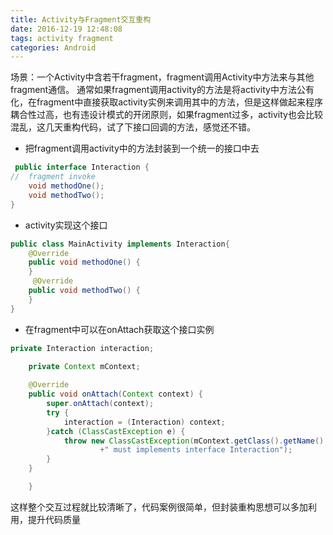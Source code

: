 ```yaml
---
title: Activity与Fragment交互重构
date: 2016-12-19 12:48:08
tags: activity fragment
categories: Android
---
```

场景：一个Activity中含若干fragment，fragment调用Activity中方法来与其他fragment通信。
通常如果fragment调用activity的方法是将activity中方法公有化，在fragment中直接获取activity实例来调用其中的方法，但是这样做起来程序耦合性过高，也有违设计模式的开闭原则，如果fragment过多，activity也会比较混乱，这几天重构代码，试了下接口回调的方法，感觉还不错。

 - 把fragment调用activity中的方法封装到一个统一的接口中去
```java
 public interface Interaction {
//  fragment invoke
    void methodOne();
    void methodTwo();
}
```
 - activity实现这个接口
```java
public class MainActivity implements Interaction{
    @Override
    public void methodOne() {
    }
     @Override
    public void methodTwo() {
    }
}
```
 - 在fragment中可以在onAttach获取这个接口实例
```java
private Interaction interaction;
    
    private Context mContext;

    @Override
    public void onAttach(Context context) {
        super.onAttach(context);
        try {
            interaction = (Interaction) context;
        }catch (ClassCastException e) {
            throw new ClassCastException(mContext.getClass().getName()
                    +" must implements interface Interaction");
        }
    }

    }
 ```
 
这样整个交互过程就比较清晰了，代码案例很简单，但封装重构思想可以多加利用，提升代码质量
